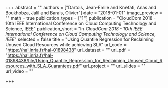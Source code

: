+++
abstract = ""
authors = ["Dartois, Jean-Emile and Knefati, Anas and Boukhobza, Jalil and Barais, Olivier"]
date = "2018-01-01"
image_preview = ""
math = true
publication_types = ["1"]
publication = "CloudCom 2018 - 10th IEEE International Conference on Cloud Computing Technology and Science, IEEE"
publication_short = "In *CloudCom 2018 - 10th IEEE International Conference on Cloud Computing Technology and Science, IEEE*"
selected = false
title = "Using Quantile Regression for Reclaiming Unused Cloud Resources while achieving SLA"
url_code = "https://hal.inria.fr/hal-01898438"
url_dataset = ""
url_pdf = "https://hal.inria.fr/hal-01898438/file/Using_Quantile_Regression_for_Reclaiming_Unused_Cloud_Resources_with_SLA_Guarantees.pdf"
url_project = ""
url_slides = ""
url_video = ""

+++

